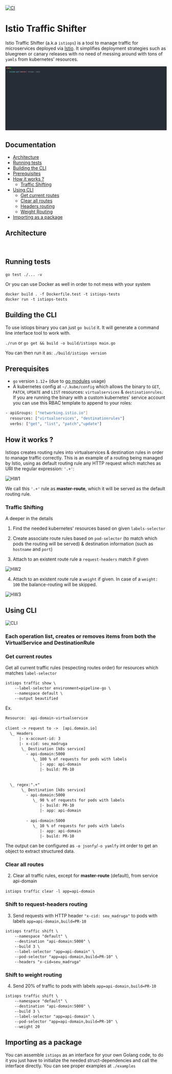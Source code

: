 [![CI](https://gitlab.com/pismo/istiops/badges/master/pipeline.svg)](https://gitlab.com/pismo/istiops/commits/master)

# Istio Traffic Shifter

Istio Traffic Shifter (a.k.a `istiops`) is a tool to manage traffic for microservices deployed via [Istio](https://istio.io/). It simplifies deployment strategies such as bluegreen or canary releases with no need of messing around with tons of `yamls` from kubernetes' resources.

![Help](./imgs/intro.svg)

## Documentation

* [Architecture](#architecure)
* [Running tests](#running-tests)
* [Building the CLI](#building-the-cli)
* [Prerequisites](#prerequisites)
* [How it works ?](#how-it-works-)
    - [Traffic Shifting](#traffic-shifting)
* [Using CLI](#using-cli)
    - [Get current routes](#get-current-routes)
    - [Clear all routes](#clear-all-routes)
    - [Headers routing](#shift-to-request-headers-routing)
    - [Weight Routing](#shift-to-weight-routing)
* [Importing as a package](#importing-as-a-package)

## Architecture

<img src="https://github.com/pismo/istiops/blob/master/imgs/overview.png" alt="">

## Running tests

`go test ./... -v`

Or you can use Docker as well in order to not mess with your system

```shell script
docker build . -f Dockerfile.test -t istiops-tests
docker run -t istiops-tests
```

## Building the CLI

To use istiops binary you can just `go build` it. It will generate a command line interface tool to work with.

`./run` or `go get && build -o build/istiops main.go`

You can then run it as: `./build/istiops version`

## Prerequisites

- `go` version `1.12`+ (due to [go modules](https://github.com/golang/go/wiki/Modules#quick-start) usage)
- A kubernetes config at `~/.kube/config` which allows the binary to `GET`, `PATCH`, `UPDATE` and `LIST` resources: `virtualservices` & `destinationrules`.
 If you are running the binary with a custom kubernetes' service account you can use this RBAC template to append to your roles:

```sh
- apiGroups: ["networking.istio.io"]
  resources: ["virtualservices", "destinationrules"]
  verbs: ["get", "list", "patch","update"]
  ````

## How it works ?

Istiops creates routing rules into virtualservices & destination rules in order to manage traffic correctly. This is an example of a routing being managed by Istio, using as default routing rule any HTTP request which matches as URI the regular expression: `'.+'`:

![HW1](./imgs/howitworks1.png)

We call this `'.+'` rule as **master-route**, which it will be served as the default routing rule.

### Traffic Shifting

A deeper in the details

1. Find the needed kubernetes' resources based on given `labels-selector`

2. Create associate route rules based on `pod-selector` (to match which pods the routing will be served) & destination information (such as `hostname` and `port`)

3. Attach to an existent route rule a `request-headers` match if given

![HW2](./imgs/howitworks2.png)

4. Attach to an existent route rule a `weight` if given. In case of a `weight: 100` the balance-routing will be skipped.

![HW3](./imgs/howitworks3.png)

## Using CLI

![CLI](./imgs/cli.svg)

### Each operation list, creates or removes items from both the VirtualService and DestinationRule

### Get current routes

Get all current traffic rules (respecting routes order) for resources which matches `label-selector`

```shell script
istiops traffic show \
    --label-selector environment=pipeline-go \
    --namespace default \
    --output beautified
```

Ex.

```
Resource:  api-domain-virtualservice

client -> request to ->  [api.domain.io]
  \_ Headers
      |- x-account-id: 3
      |- x-cid: seu_madruga
       \_ Destination [k8s service]
         - api-domain:5000
            \_ 100 % of requests for pods with labels
               |- app: api-domain
               |- build: PR-10


  \_ regex:".+"
       \_ Destination [k8s service]
         - api-domain:5000
            \_ 90 % of requests for pods with labels
               |- build: PR-10
               |- app: api-domain

         - api-domain:5000
            \_ 10 % of requests for pods with labels
               |- app: api-domain
               |- build: PR-10
```

The output can be configured as `-o jsonfy`/`-o yamlfy` int order to get an object to extract structured data.

### Clear all routes

2. Clear all traffic rules, except for **master-route** (default), from service api-domain

`istiops traffic clear -l app=api-domain`

### Shift to request-headers routing

3. Send requests with HTTP header `"x-cid: seu_madruga"` to pods with labels `app=api-domain,build=PR-10`

```shell script
istiops traffic shift \
    --namespace "default" \
    --destination "api-domain:5000" \
    --build 3 \
    --label-selector "app=api-domain" \
    --pod-selector "app=api-domain,build=PR-10" \
    --headers "x-cid=seu_madruga"
```

### Shift to weight routing
4. Send 20% of traffic to pods with labels `app=api-domain,build=PR-10`

```shell script
istiops traffic shift \
    --namespace "default" \
    --destination "api-domain:5000" \
    --build 3 \
    --label-selector "app=api-domain" \
    --pod-selector "app=api-domain,build=PR-10" \
    --weight 20
```

## Importing as a package

You can assemble `istiops` as an interface for your own Golang code, to do it you just have to initialize the needed struct-dependencies and call the interface directly. You can see proper examples at `./examples`